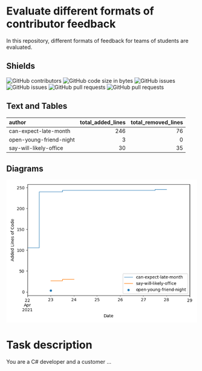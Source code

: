 # Evaluate different formats of contributor feedback

In this repository, different formats of feedback for teams of students are evaluated. 

## Shields

![GitHub contributors](https://img.shields.io/github/contributors/SebastianZug/test_contributor_feedback) ![GitHub code size in bytes](https://img.shields.io/github/languages/code-size/SebastianZug/test_contributor_feedback)
![GitHub issues](https://img.shields.io/github/issues/SebastianZug/test_contributor_feedback) ![GitHub issues](https://img.shields.io/github/issues-raw/SebastianZug/test_contributor_feedback)
![GitHub pull requests](https://img.shields.io/github/issues-pr/SebastianZug/test_contributor_feedback) ![GitHub pull requests](https://img.shields.io/github/issues-pr-raw/SebastianZug/test_contributor_feedback)

## Text and Tables
| author                  |   total_added_lines |   total_removed_lines |
|:------------------------|--------------------:|----------------------:|
| can-expect-late-month   |                 246 |                    76 |
| open-young-friend-night |                   3 |                     0 |
| say-will-likely-office  |                  30 |                    35 |
## Diagrams

![Bild](./statistics/AddedlinesOfCode.png)

# Task description

You are a C# developer and a customer ... 

